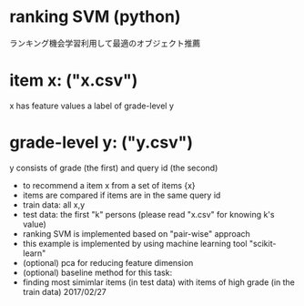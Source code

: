# ranking SVM (python)
ランキング機会学習利用して最適のオブジェクト推薦
# item x: ("x.csv")
x has feature values
a label of grade-level y
# grade-level y: ("y.csv")
y consists of grade (the first) and query id (the second)

- to recommend a item x from a set of items {x}
- items are compared if items are in the same query id
- train data: all x,y
- test data: the first "k" persons (please read "x.csv" for knowing k's value)
- ranking SVM is implemented based on "pair-wise" approach
- this example is implemented by using machine learning tool "scikit-learn"
- (optional) pca for reducing feature dimension
- (optional) baseline method for this task:
- finding most simimlar items (in test data) with items of high grade (in the train data)
2017/02/27
